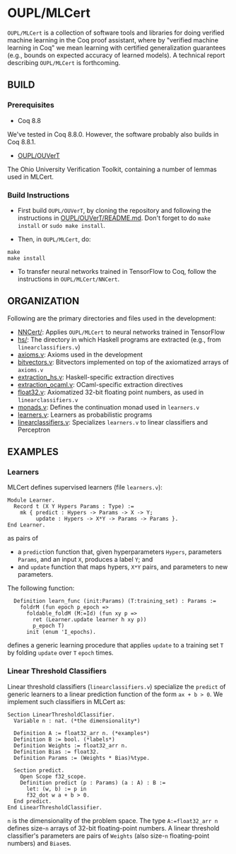 # OUPL/MLCert

`OUPL/MLCert` is a collection of software tools and libraries for doing verified machine learning in the Coq proof assistant, where by "verified machine learning in Coq" we mean learning with certified generalization guarantees (e.g., bounds on expected accuracy of learned models). A technical report describing `OUPL/MLCert` is forthcoming. 

## BUILD

### Prerequisites

* Coq 8.8

We've tested in Coq 8.8.0. However, the software probably also builds in Coq 8.8.1.

* [OUPL/OUVerT](https://github.com/OUPL/OUVerT) 

The Ohio University Verification Toolkit, containing a number of lemmas used in MLCert.

### Build Instructions

* First build `OUPL/OUVerT`, by cloning the repository and following the instructions in [OUPL/OUVerT/README.md](https://github.com/OUPL/OUVerT/blob/master/README.md). Don't forget to do `make install` or `sudo make install`. 

* Then, in `OUPL/MLCert`, do:

```
make
make install
```

* To transfer neural networks trained in TensorFlow to Coq, follow the instructions in `OUPL/MLCert/NNCert`. 

## ORGANIZATION

Following are the primary directories and files used in the development:

* [NNCert/](https://github.com/OUPL/MLCert/tree/master/NNCert): Applies `OUPL/MLCert` to neural networks trained in TensorFlow
* [hs/](https://github.com/OUPL/MLCert/tree/master/hs): The directory in which Haskell programs are extracted (e.g., from `linearclassifiers.v`)
* [axioms.v](https://github.com/OUPL/MLCert/blob/master/axioms.v): Axioms used in the development
* [bitvectors.v](https://github.com/OUPL/MLCert/blob/master/bitvectors.v): Bitvectors implemented on top of the axiomatized arrays of `axioms.v`
* [extraction_hs.v](https://github.com/OUPL/MLCert/blob/master/extraction_hs.v): Haskell-specific extraction directives
* [extraction_ocaml.v](https://github.com/OUPL/MLCert/blob/master/extraction_ocaml.v): OCaml-specific extraction directives
* [float32.v](https://github.com/OUPL/MLCert/blob/master/float32.v): Axiomatized 32-bit floating point numbers, as used in `linearclassifiers.v`
* [monads.v](https://github.com/OUPL/MLCert/blob/master/monads.v): Defines the continuation monad used in `learners.v`
* [learners.v](https://github.com/OUPL/MLCert/blob/master/learners.v): Learners as probabilistic programs
* [linearclassifiers.v](https://github.com/OUPL/MLCert/blob/master/linearclassifiers.v): Specializes `learners.v` to linear classifiers and Perceptron

## EXAMPLES 

### Learners

MLCert defines supervised learners (file `learners.v`):
```
Module Learner.
  Record t (X Y Hypers Params : Type) :=
    mk { predict : Hypers -> Params -> X -> Y;
         update : Hypers -> X*Y -> Params -> Params }.
End Learner.
```
as pairs of 

* a `predict`ion function that, given hyperparameters `Hypers`, parameters `Params`, and an input `X`, produces a label `Y`; and
* and `update` function that maps hypers, `X*Y` pairs, and parameters to new parameters.

The following function:
```
  Definition learn_func (init:Params) (T:training_set) : Params := 
    foldrM (fun epoch p_epoch =>
      foldable_foldM (M:=Id) (fun xy p =>
        ret (Learner.update learner h xy p))
        p_epoch T)
      init (enum 'I_epochs).
```
defines a generic learning procedure that applies `update` to a training set `T` by folding `update` over `T` `epoch` times.

### Linear Threshold Classifiers 

Linear threshold classifiers (`linearclassifiers.v`) specialize the `predict` of generic learners to a linear prediction function of the form `ax + b > 0`. We implement such classifiers in MLCert as:

```
Section LinearThresholdClassifier.
  Variable n : nat. (*the dimensionality*)

  Definition A := float32_arr n. (*examples*)
  Definition B := bool. (*labels*)
  Definition Weights := float32_arr n.
  Definition Bias := float32.
  Definition Params := (Weights * Bias)%type.

  Section predict.
    Open Scope f32_scope.
    Definition predict (p : Params) (a : A) : B :=
      let: (w, b) := p in
      f32_dot w a + b > 0.
  End predict.
End LinearThresholdClassifier.
```
`n` is the dimensionality of the problem space. The type `A:=float32_arr n` defines size-`n` arrays of 32-bit floating-point numbers. A linear threshold classifier's parameters are pairs of `Weights` (also size-`n` floating-point numbers) and `Bias`es.
